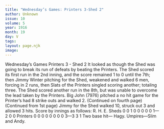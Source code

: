```yaml
---
title: "Wednesday’s Games: Printers 3-Shed 2"
author: Unknown
issue: 10
volume: 5
year: 1916
month: 19
day: V
tags:
layout: page.njk
image:
---
```

Wednesday’s Games    Printers 3 - Shed 2       It looked as though the Shed was going to break its run of defeats by beating the Printers.    The Shed scored its first run in the 2nd inning, and the score remained 1 to 0 until the 7th; then Jimmy Winter pitching for the Shed, weakened and walked 6 men, forcing in 2 runs, then Slats of the Printers singled scoring another; totaling three.    The Shed scored another run in the 8th, but was unable to overcome the lead taken by the Printers.    Big John (7976) pitched a no hit game for the Printer’s had 8 strike outs and walked 2.    (Continued on fourth page)       (Continued from 1st page)    Jimmy for the Shed walked 10, struck out 3 and allowed 3 hits.    Score by innings as follows:    R. H. E. Sheds 0 0 1 0 0 0 0 0 1—2 0 0 Printers 0 0 0 0 0 0 0 0 3—3 3 1   Two base hit— Hagy.    Umpires—Slim and Andy.    




